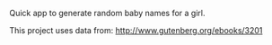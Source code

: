 Quick app to generate random baby names for a girl.

This project uses data from: http://www.gutenberg.org/ebooks/3201

